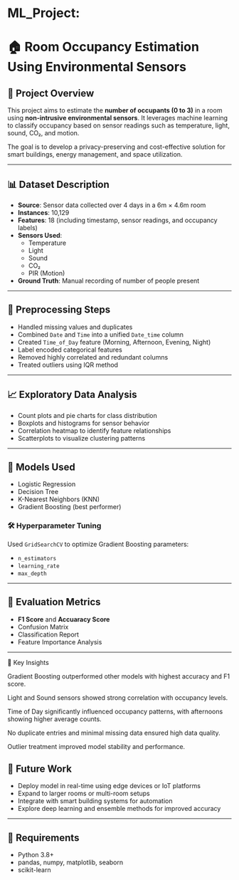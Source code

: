 # ML_Project:

# 🏠 Room Occupancy Estimation Using Environmental Sensors

## 📌 Project Overview

This project aims to estimate the **number of occupants (0 to 3)** in a room using **non-intrusive environmental sensors**. 
It leverages machine learning to classify occupancy based on sensor readings such as temperature, light, sound, CO₂, and motion.

The goal is to develop a privacy-preserving and cost-effective solution for smart buildings, energy management, and space utilization.

---

## 📊 Dataset Description
- **Source**: Sensor data collected over 4 days in a 6m × 4.6m room
- **Instances**: 10,129
- **Features**: 18 (including timestamp, sensor readings, and occupancy labels)
- **Sensors Used**:
  - Temperature
  - Light
  - Sound
  - CO₂
  - PIR (Motion)
- **Ground Truth**: Manual recording of number of people present

---

## 🧪 Preprocessing Steps
- Handled missing values and duplicates
- Combined `Date` and `Time` into a unified `Date_time` column
- Created `Time_of_Day` feature (Morning, Afternoon, Evening, Night)
- Label encoded categorical features
- Removed highly correlated and redundant columns
- Treated outliers using IQR method

---

## 📈 Exploratory Data Analysis
- Count plots and pie charts for class distribution
- Boxplots and histograms for sensor behavior
- Correlation heatmap to identify feature relationships
- Scatterplots to visualize clustering patterns

---

## 🤖 Models Used
- Logistic Regression
- Decision Tree
- K-Nearest Neighbors (KNN)
- Gradient Boosting (best performer)

### 🛠️ Hyperparameter Tuning
Used `GridSearchCV` to optimize Gradient Boosting parameters:
- `n_estimators`
- `learning_rate`
- `max_depth`

---

## 📏 Evaluation Metrics
- **F1 Score** and **Accuaracy Score**
- Confusion Matrix
- Classification Report
- Feature Importance Analysis

---

🧠 Key Insights

Gradient Boosting outperformed other models with highest accuracy and F1 score.

Light and Sound sensors showed strong correlation with occupancy levels.

Time of Day significantly influenced occupancy patterns, with afternoons showing higher average counts.

No duplicate entries and minimal missing data ensured high data quality.

Outlier treatment improved model stability and performance.

## 🚀 Future Work
- Deploy model in real-time using edge devices or IoT platforms
- Expand to larger rooms or multi-room setups
- Integrate with smart building systems for automation
- Explore deep learning and ensemble methods for improved accuracy

---


## 🧪 Requirements
- Python 3.8+
- pandas, numpy, matplotlib, seaborn
- scikit-learn
  
